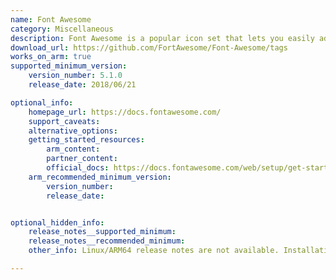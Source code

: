 ```yaml
---
name: Font Awesome
category: Miscellaneous
description: Font Awesome is a popular icon set that lets you easily add and customize icons with CSS. It offers a wide range of icons that can be quickly integrated into websites, making design and development more flexible and straightforward.
download_url: https://github.com/FortAwesome/Font-Awesome/tags
works_on_arm: true
supported_minimum_version:
    version_number: 5.1.0
    release_date: 2018/06/21

optional_info:
    homepage_url: https://docs.fontawesome.com/
    support_caveats:
    alternative_options:
    getting_started_resources:
        arm_content:
        partner_content:
        official_docs: https://docs.fontawesome.com/web/setup/get-started
    arm_recommended_minimum_version:
        version_number:
        release_date:


optional_hidden_info:
    release_notes__supported_minimum:
    release_notes__recommended_minimum:
    other_info: Linux/ARM64 release notes are not available. Installation and testing are done via the [tar archive](https://github.com/FortAwesome/Font-Awesome/releases/tag/5.1.0).

---
```

